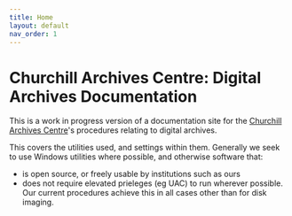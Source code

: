 ```yaml
---
title: Home
layout: default
nav_order: 1
---
```

# Churchill Archives Centre: Digital Archives Documentation
This is a work in progress version of a documentation site for the [Churchill Archives Centre](archives.chu.cam.ac.uk)'s procedures relating to digital archives.

This covers the utilities used, and settings within them. Generally we seek to use Windows utilities where possible, and otherwise software that:
* is open source, or freely usable by institutions such as ours
* does not require elevated prieleges (eg UAC) to run wherever possible. Our current procedures achieve this in all cases other than for disk imaging.